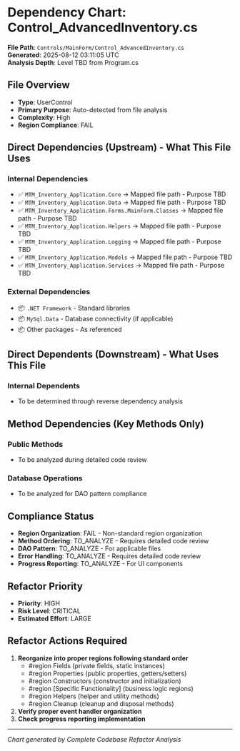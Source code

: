 # Dependency Chart: Control_AdvancedInventory.cs

**File Path**: `Controls/MainForm/Control_AdvancedInventory.cs`  
**Generated**: 2025-08-12 03:11:05 UTC  
**Analysis Depth**: Level TBD from Program.cs  

## File Overview
- **Type**: UserControl
- **Primary Purpose**: Auto-detected from file analysis
- **Complexity**: High
- **Region Compliance**: FAIL

## Direct Dependencies (Upstream) - What This File Uses
### Internal Dependencies
- ✅ `MTM_Inventory_Application.Core` → Mapped file path - Purpose TBD
- ✅ `MTM_Inventory_Application.Data` → Mapped file path - Purpose TBD
- ✅ `MTM_Inventory_Application.Forms.MainForm.Classes` → Mapped file path - Purpose TBD
- ✅ `MTM_Inventory_Application.Helpers` → Mapped file path - Purpose TBD
- ✅ `MTM_Inventory_Application.Logging` → Mapped file path - Purpose TBD
- ✅ `MTM_Inventory_Application.Models` → Mapped file path - Purpose TBD
- ✅ `MTM_Inventory_Application.Services` → Mapped file path - Purpose TBD

### External Dependencies
- 📦 `.NET Framework` - Standard libraries
- 📦 `MySql.Data` - Database connectivity (if applicable)
- 📦 Other packages - As referenced

## Direct Dependents (Downstream) - What Uses This File  
### Internal Dependents
- To be determined through reverse dependency analysis

## Method Dependencies (Key Methods Only)
### Public Methods
- To be analyzed during detailed code review

### Database Operations
- To be analyzed for DAO pattern compliance

## Compliance Status
- **Region Organization**: FAIL - Non-standard region organization
- **Method Ordering**: TO_ANALYZE - Requires detailed code review
- **DAO Pattern**: TO_ANALYZE - For applicable files
- **Error Handling**: TO_ANALYZE - Requires detailed code review
- **Progress Reporting**: TO_ANALYZE - For UI components

## Refactor Priority
- **Priority**: HIGH
- **Risk Level**: CRITICAL
- **Estimated Effort**: LARGE

## Refactor Actions Required
1. **Reorganize into proper regions following standard order**
   - #region Fields (private fields, static instances)
   - #region Properties (public properties, getters/setters)
   - #region Constructors (constructor and initialization)
   - #region [Specific Functionality] (business logic regions)
   - #region Helpers (helper and utility methods)
   - #region Cleanup (cleanup and disposal methods)
2. **Verify proper event handler organization**
3. **Check progress reporting implementation**

---
*Chart generated by Complete Codebase Refactor Analysis*